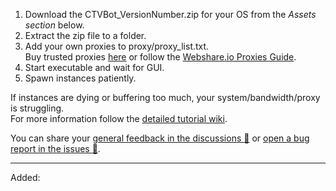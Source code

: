 1. Download the CTVBot_VersionNumber.zip for your OS from the _Assets section_ below.
2. Extract the zip file to a folder.
3. Add your own proxies to proxy/proxy_list.txt.  
Buy trusted proxies [here](https://www.webshare.io/?referral_code=w6nfvip4qp3g) or follow the [Webshare.io Proxies Guide](https://github.com/jlplenio/crude-twitch-viewer-bot/wiki/Webshare.io-Proxies-Guide).
5. Start executable and wait for GUI.
6. Spawn instances patiently.

If instances are dying or buffering too much, your system/bandwidth/proxy is struggling.  
For more information follow the [detailed tutorial wiki](https://github.com/jlplenio/crude-twitch-viewer-bot/wiki/Detailed-Tutorial).

You can share your [general feedback in the discussions :speech_balloon:](https://github.com/jlplenio/crude-twitch-viewer-bot/discussions/) or [open a bug report in the issues :bug:](https://github.com/jlplenio/crude-twitch-viewer-bot/issues/new/choose). 

---

Added: